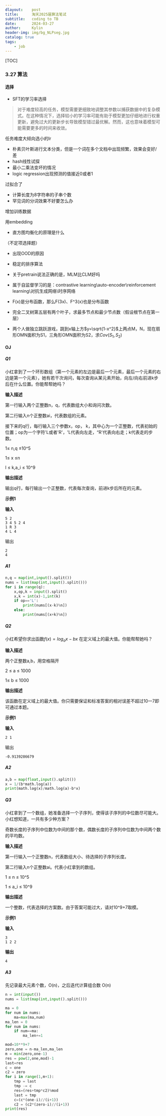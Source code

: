 ```yaml
---
dlayout:    post
title:      淘天2025届算法笔试
subtitle:   coding to TB
date:       2024-03-27
author:     Kylin
header-img: img/bg_NLPseg.jpg
catalog: true
tags:
    - job
---
```




[TOC]

### 3.27 算法

#### 选择

- SFT的学习率选择

> 对于难度较高的任务，模型需要更细致地调整其参数以捕获数据中的复杂模式。在这种情况下，选择较小的学习率可能有助于模型更加仔细地进行权重更新，避免过大的更新步长导致模型错过最优解。然而，这也意味着模型可能需要更多的时间来收敛。

任务难度大倾向选小的lr

- 朴素贝叶斯进行文本分类，但是一个词在多个文档中出现频繁，效果会变好/差
-  hash线性试探
-  最小二乘法变坏的情况
-  logic regression出现预测的值接近0或者1

过拟合了

- 计算长度为8字符串的子串个数
- 罕见词的分词效果不好要怎么办

增加训练数据

用embedding

- 直方图均衡化的原理是什么

（不定项选择题）

- 出现OOD的原因
- 稳定的排序算法
- 关于pretrain说法正确的是，MLM比CLM好吗
- 属于自监督学习的是：contrastive learning\auto-encoder\reinforcement learning\对抗生成网络\时序网络

- F(x)是分布函数，那么F(3x)、F^3(x)也是分布函数

- 完全二叉树第五层有两个叶子，求最多节点和最少节点数（假设根节点在第一层）

- 两个人做独立跳跃游戏，跳到x轴上方$y=\sqrt{1-x^2}$上两点M，N，现在扇形OMN面积为S1，三角形OMN面积为S2，求$Cov(S_1,S_2)$

  

#### OJ

##### Q1

小红拿到了一个环形数组（第一个元素的左边是最后一个元素，最后一个元素的右边是第一个元素），她有若干次询问，每次查询从某元素开始，向左/向右前进k步后在什么位置。你能帮帮她吗？

**输入描述**

第一行输入两个正整数n，q，代表数组大小和询问次数。

第二行输入n个正整数ai，代表数组的元素。

接下来的q行，每行输入三个参数x，op， k，其中心为一个正整数，代表初始的位置；op为一个字符'L或者'R'，'L代表向左走，“R'代表向右走；k代表走的步数。

1≤ n,q ≤10^5

1≤ x ≤n

I ≤ k,a_i ≤ 10^9

**输出描述**

输出q行，每行输出一个正整数，代表每次查询，前进k步后所在的元素。

**示例1**

**输入**

```
5 2
3 4 5 2 4
1 R 3
4 L 4
```

输出

```
2
4
```

##### A1

```python
n,q = map(int,input().split())
nums = list(map(int,input().split()))
for i in range(q):
    x,op,k = input().split()
    x,k = int(x)-1,int(k)
    if op=='L':
        print(nums[(x-k)%n])
    else:
        print(nums[(x+k)%n])
```

##### Q2

小红希望你求出函数$f(x)=log_ax -bx$ 在定义域上的最大值。你能帮帮她吗？

**输入描述**

两个正整数a,b，用空格隔开

2 ≤ a ≤ 1000

1≤ b ≤ 1000

**输出描述**

该函数在定义域上的最大值。你只需要保证和标准答案的相对误差不超过10一7即可通过本题。

**示例1**

**输入**

```
2 1
```

输出

```
-0.9139286679
```

##### A2

```python
a,b = map(float,input().split())
x = 1/(b*math.log(a))
print(math.log(x)/math.log(a)-b*x)
```

##### Q3

小红拿到了一个数组，她准备选择一个子序列，使得该子序列的中位数尽可能大。小红想知道，一共有多少种方案？

奇数长度的子序列中位数为中间的那个数，偶数长度的子序列中位数为中间两个数的平均数。

**输入描述**

第一行输入一个正整数n，代表数组大小、待选择的子序列长度。

第二行输入n个正整数ai。代表小红拿到的数组。

1 ≤ n ≤ 10^5

1 ≤ a_i ≤ 10^9

**输出描述**

一个整数，代表选择的方案数。由于答案可能过大，请对10^9+7取模。

**示例1**

**输入**

```
3
1 2 2
```

**输出**

```
4
```

##### A3

先记录最大元素个数，O(n)，之后迭代计算组合数 O(n)

```python
n = int(input())
nums = list(map(int,input().split()))

ma = 0
for num in nums:
    ma=max(ma,num)
ma_len = 0
for num in nums:
    if num==ma:
        ma_len+=1

mod=10**9+7
zero,one = n-ma_len,ma_len
m = min(zero,one-1)
res = pow(2,one,mod)-1
last=res
c = one
c2 = zero
for i in range(1,m+1):
    tmp = last
    tmp -= c
    res=(res+tmp*c2)%mod
    last = tmp
    c=(c*(one-i)//(i+1))
    c2 = (c2*(zero-i)//(i+1))
print(res)
```

